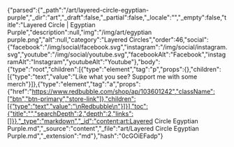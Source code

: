 {"parsed":{"_path":"/art/layered-circle-egyptian-purple","_dir":"art","_draft":false,"_partial":false,"_locale":"","_empty":false,"title":"Layered Circle | Egyptian Purple","description":null,"img":"/img/art/egyptian purple.png","alt":null,"category":"Layered Circles","order":46,"social":{"facebook":"/img/social/facebook.svg","instagram":"/img/social/instagram.svg","youtube":"/img/social/youtube.svg","facebookAlt":"Facebook","instagramAlt":"Instagram","youtubeAlt":"Youtube"},"body":{"type":"root","children":[{"type":"element","tag":"p","props":{},"children":[{"type":"text","value":"Like what you see? Support me with some merch"}]},{"type":"element","tag":"a","props":{"href":"https://www.redbubble.com/shop/ap/103601242","className":["btn","btn-primary","store-link"]},"children":[{"type":"text","value":"\nRedbubble\n"}]}],"toc":{"title":"","searchDepth":2,"depth":2,"links":[]}},"_type":"markdown","_id":"content:art:Layered Circle Egyptian Purple.md","_source":"content","_file":"art/Layered Circle Egyptian Purple.md","_extension":"md"},"hash":"0cGOiEFadp"}